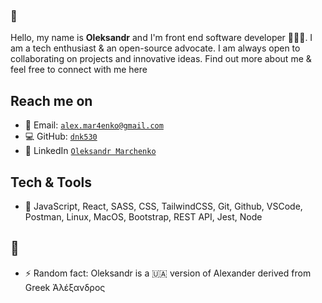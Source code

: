 ### 👋

Hello, my name is **Oleksandr** and I'm front end software developer 👨🏻‍💻.
I am a tech enthusiast & an open-source advocate. I am always open to collaborating on projects and innovative ideas. Find out more about me & feel free to connect with me here

## Reach me on
- 📧 Email: [`alex.mar4enko@gmail.com`](mailto:alex.mar4enko@gmail.com)
- 💻 GitHub: [`dnk530`](https://github.com/dnk530)
- 📑 LinkedIn [`Oleksandr Marchenko`](https://www.linkedin.com/in/o-march/)

## Tech & Tools
- 🔭 JavaScript, React, SASS, CSS, TailwindCSS, Git, Github, VSCode, Postman, Linux, MacOS, Bootstrap, REST API, Jest, Node

## 👾
- ⚡ Random fact: Oleksandr is a 🇺🇦 version of Alexander derived from Greek Ἀλέξανδρος
